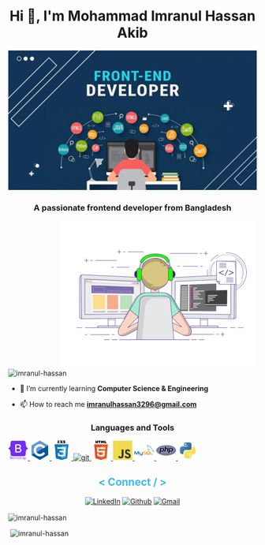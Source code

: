 <h1 align="center">Hi 👋, I'm  Mohammad Imranul Hassan Akib</h1>
<div align="center"" > <img src="front-end-development-service.jpg"> </div>
<h3 align="center">A passionate frontend developer from Bangladesh</h3>
<div>
<img align="right" alt="Coding" width="400" src="https://raw.githubusercontent.com/devSouvik/devSouvik/master/gif3.gif">
<p align="left"> <img src="https://komarev.com/ghpvc/?username=imranul-hassan&label=Profile%20views&color=0e75b6&style=flat" alt="imranul-hassan" /> </p>

- 🌱 I’m currently learning **Computer Science & Engineering**

- 📫 How to reach me **imranulhassan3296@gmail.com**
</div>


<div>
  <h3 align="center">Languages and Tools</h3>
  <p align="left"> <a href="https://getbootstrap.com" target="_blank" rel="noreferrer"> <img src="https://raw.githubusercontent.com/devicons/devicon/master/icons/bootstrap/bootstrap-plain-wordmark.svg" alt="bootstrap" width="40" height="40"/> </a> <a href="https://www.cprogramming.com/" target="_blank" rel="noreferrer"> <img src="https://raw.githubusercontent.com/devicons/devicon/master/icons/c/c-original.svg" alt="c" width="40" height="40"/> </a> <a href="https://www.w3schools.com/css/" target="_blank" rel="noreferrer"> <img src="https://raw.githubusercontent.com/devicons/devicon/master/icons/css3/css3-original-wordmark.svg" alt="css3" width="40" height="40"/> </a> <a href="https://git-scm.com/" target="_blank" rel="noreferrer"> <img src="https://www.vectorlogo.zone/logos/git-scm/git-scm-icon.svg" alt="git" width="40" height="40"/> </a> <a href="https://www.w3.org/html/" target="_blank" rel="noreferrer"> <img src="https://raw.githubusercontent.com/devicons/devicon/master/icons/html5/html5-original-wordmark.svg" alt="html5" width="40" height="40"/> </a> <a href="https://developer.mozilla.org/en-US/docs/Web/JavaScript" target="_blank" rel="noreferrer"> <img src="https://raw.githubusercontent.com/devicons/devicon/master/icons/javascript/javascript-original.svg" alt="javascript" width="40" height="40"/> </a> <a href="https://www.mysql.com/" target="_blank" rel="noreferrer"> <img src="https://raw.githubusercontent.com/devicons/devicon/master/icons/mysql/mysql-original-wordmark.svg" alt="mysql" width="40" height="40"/> </a> <a href="https://www.php.net" target="_blank" rel="noreferrer"> <img src="https://raw.githubusercontent.com/devicons/devicon/master/icons/php/php-original.svg" alt="php" width="40" height="40"/> </a> <a href="https://www.python.org" target="_blank" rel="noreferrer"> <img src="https://raw.githubusercontent.com/devicons/devicon/master/icons/python/python-original.svg" alt="python" width="40" height="40"/> </a> </p>
</div>

<h2 style="color: #36BCF7FF;" align=center> < Connect / > </h2>
<div align=center>
<a href="https://www.linkedin.com/in/tonmoy-barua-/"><img src="https://img.shields.io/static/v1?style=for-the badge&message=LinkedIn&color=0A66C2&logo=LinkedIn&logoColor=FFFFFF&label=" alt="LinkedIn" /></a>
<a href="https://github.com/Tonmoyhridhaan"><img src="https://img.shields.io/static/v1?style=for-the-badge&message=Github&color=000000&logo=Github&logoColor=FFFFFF&label=" alt="Github" /></a>
<a href="mailto:tonmoy.cse.ctg@gmail.com?subject=Hi%20Tonmoy%20,%20nice%20to%20meet%20you!"><img alt="Gmail" src="https://img.shields.io/static/v1?style=for-the badge&message=Gmail&color=EA4335&logo=Gmail&logoColor=FFFFFF&label=" /></a>
</div>

<p><img align="center" src="https://github-readme-stats.vercel.app/api/top-langs?username=imranul-hassan&show_icons=true&locale=en&layout=compact" alt="imranul-hassan" /></p>

<p>&nbsp;<img align="center" src="https://github-readme-stats.vercel.app/api?username=imranul-hassan&show_icons=true&locale=en" alt="imranul-hassan" /></p>

